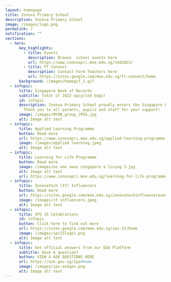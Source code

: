 ```yaml
---
layout: homepage
title: Innova Primary School
description: Innova Primary School
image: /images/logo.png
permalink: /
notification: ""
sections:
  - hero:
      key_highlights:
        - title: Events
          description: Browse  school events here
          url: https://www.innovapri.moe.edu.sg/tdd2023/
        - title: FT Connect
          description: Contact Form Teachers here
          url: https://sites.google.com/moe.edu.sg/ft-connect/home
      background: /images/homegif_1.gif
  - infopic:
      title: Singapore Book of Records
      subtitle: Total of 1022 upcycled bags!
      id: infopic
      description: Innova Primary School proudly enters the Singapore Book of Records.
        Thank you to all parents, pupils and staff for your support!
      image: /images/MYOB_group_JPEG.jpg
      alt: Image alt text
  - infopic:
      title: Applied Learning Programme
      button: Read more
      url: https://www.innovapri.moe.edu.sg/applied-learning-programme-alp/
      image: /images/applied learning.jpeg
      alt: Image alt text
  - infopic:
      title: Learning for Life Programme
      button: Read more
      image: /images/no one owes singapore a living 3.jpg
      alt: Image alt text
      url: https://www.innovapri.moe.edu.sg/learning-for-life-programme-ips/
  - infopic:
      title: InnovaTech (IT) Influencers
      button: Read more
      url: https://sites.google.com/moe.edu.sg/innovatechinfluencereventsblog/home
      image: /images/it influencers.jpeg
      alt: Image alt text
  - infopic:
      title: IPS 15 Celebrations
      id: infopic
      button: Click here to find out more
      url: https://sites.google.com/moe.edu.sg/ips-15/home
      image: /images/ips15logo1.png
      alt: Image alt text
  - infopic:
      title: Get official answers from our Q&A Platform
      subtitle: Have A question?
      button: VIEW & ASK QUESTIONS HERE
      url: https://ask.gov.sg/ips#home
      image: /images/ips-askgov.png
      alt: Image alt text
---
```

